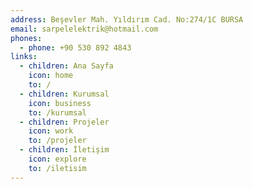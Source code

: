 ```yaml
---
address: Beşevler Mah. Yıldırım Cad. No:274/1C BURSA
email: sarpelelektrik@hotmail.com
phones:
  - phone: +90 530 892 4843
links:
  - children: Ana Sayfa
    icon: home
    to: /
  - children: Kurumsal
    icon: business
    to: /kurumsal
  - children: Projeler
    icon: work
    to: /projeler
  - children: İletişim
    icon: explore
    to: /iletisim
---
```

